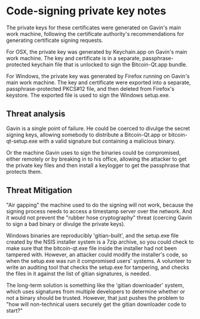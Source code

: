 # Code-signing private key notes

The private keys for these certificates were generated on Gavin's main work machine, following the certificate authority's recommendations for generating certificate signing requests.

For OSX, the private key was generated by Keychain.app on Gavin's main work machine. The key and certificate is in a separate, passphrase-protected keychain file that is unlocked to sign the Bitcoin-Qt.app bundle.

For Windows, the private key was generated by Firefox running on Gavin's main work machine. The key and certificate were exported into a separate, passphrase-protected PKCS\#12 file, and then deleted from Firefox's keystore. The exported file is used to sign the Windows setup.exe.

## Threat analysis

Gavin is a single point of failure. He could be coerced to divulge the secret signing keys, allowing somebody to distribute a Bitcoin-Qt.app or bitcoin-qt-setup.exe with a valid signature but containing a malicious binary.

Or the machine Gavin uses to sign the binaries could be compromised, either remotely or by breaking in to his office, allowing the attacker to get the private key files and then install a keylogger to get the passphrase that protects them.

## Threat Mitigation

"Air gapping" the machine used to do the signing will not work, because the signing process needs to access a timestamp server over the network. And it would not prevent the "rubber hose cryptography" threat \(coercing Gavin to sign a bad binary or divulge the private keys\).

Windows binaries are reproducibly 'gitian-built', and the setup.exe file created by the NSIS installer system is a 7zip archive, so you could check to make sure that the bitcoin-qt.exe file inside the installer had not been tampered with. However, an attacker could modify the installer's code, so when the setup.exe was run it compromised users' systems. A volunteer to write an auditing tool that checks the setup.exe for tampering, and checks the files in it against the list of gitian signatures, is needed.

The long-term solution is something like the 'gitian downloader' system, which uses signatures from multiple developers to determine whether or not a binary should be trusted. However, that just pushes the problem to "how will non-technical users securely get the gitian downloader code to start?"

